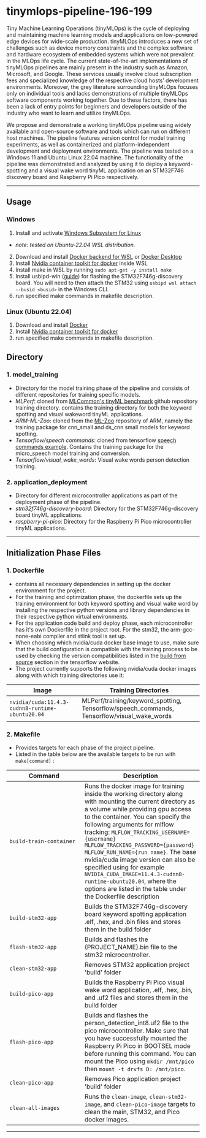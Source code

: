 # tinymlops-pipeline-196-199

Tiny Machine Learning Operations (tinyMLOps) is the cycle of deploying and maintaining machine learning models and applications on low-powered edge devices for wide-scale production. tinyMLOps introduces a new set of challenges such as device memory constraints and the complex software and hardware ecosystem of embedded systems which were not prevalent in the MLOps life cycle. The current state-of-the-art implementations of tinyMLOps pipelines are mainly present in the industry such as Amazon, Microsoft, and Google. These services usually involve cloud subscription fees and specialized knowledge of the respective cloud hosts’ development environments. Moreover, the grey literature surrounding tinyMLOps focuses only on individual tools and lacks demonstrations of multiple tinyMLOps software components working together. Due to these factors, there has been a lack of entry points for beginners and developers outside of the industry who want to learn and utilize tinyMLOps. 

We propose and demonstrate a working tinyMLOps pipeline using widely available and open-source software and tools which can run on different host machines. The pipeline features version control for model training experiments, as well as containerized and platform-independent development and deployment environments. The pipeline was tested on a Windows 11 and Ubuntu Linux 22.04 machine. The functionality of the pipeline was demonstrated and analyzed by using it to deploy a keyword-spotting and a visual wake word tinyML application on an STM32F746 discovery board and Raspberry Pi Pico respectively.

---
## Usage

### Windows
1. Install and activate [Windows Subsystem for Linux](https://learn.microsoft.com/en-us/windows/wsl/install)
- *note: tested on Ubuntu-22.04 WSL distribution.*
2. Download and install [Docker backend for WSL](https://nickjanetakis.com/blog/install-docker-in-wsl-2-without-docker-desktop) or [Docker Desktop](https://docs.docker.com/desktop/install/windows-install/)
3. Install [Nvidia container toolkit for docker](https://docs.nvidia.com/datacenter/cloud-native/container-toolkit/install-guide.html#docker) inside WSL
4. Install make in WSL by running `sudo apt-get -y install make`
5. Install usbipd-win ([guide](https://www.xda-developers.com/wsl-connect-usb-devices-windows-11/)) for flashing the STM32F746g-discovery board. You will need to then attach the STM32 using `usbipd wsl attach --busid <busid>` in the Windows CLI. 
6. run specified make commands in makefile description.

### Linux (Ubuntu 22.04)
1. Download and install [Docker](https://docs.docker.com/engine/install/ubuntu/)
2. Install [Nvidia container toolkit for docker](https://docs.nvidia.com/datacenter/cloud-native/container-toolkit/install-guide.html#docker)
3. run specified make commands in makefile description.

## Directory

### 1. model_training
- Directory for the model training phase of the pipeline and consists of different repositories for training specific models.
- *MLPerf*: cloned from [MLCommon's tinyML benchmark](https://github.com/mlcommons/tiny) github repository training directory. contains the training directory for both the keyword spotting and visual wakeword tinyML applications.
- *ARM-ML-Zoo*: cloned from the [ML-Zoo](https://github.com/ARM-software/ML-zoo) repository of ARM, namely the training package for cnn_small and ds_cnn small models for keyword spotting.
- *Tensorflow/speech commands*: cloned from tensorflow [speech commands example](https://github.com/tensorflow/tensorflow/tree/v2.4.0/tensorflow/examples/speech_commands). Contains the training package for the micro_speech model training and conversion. 
- *Tensorflow/visual_wake_words*: Visual wake words person detection training.

### 2. application_deployment
- Directory for different microcontroller applications as part of the deployment phase of the pipeline.
- *stm32f746g-discovery-board*: Directory for the STM32F746g-discovery board tinyML applications.
- *raspberry-pi-pico*: Directory for the Raspberry Pi Pico microcontroller tinyML applications.

---
## Initialization Phase Files

### 1. Dockerfile
- contains all necessary dependencies in setting up the docker environment for the project.
- For the training and optimization phase, the dockerfile sets up the training environment for both keyword spotting and visual wake word by installing the respective python versions and library dependencies in their respective python virtual environments.
- For the application code build and deploy phase, each microcontroller has it's own Dockerfile in the project root. For the stm32, the arm-gcc-none-eabi compiler and stlink tool is set up.
- When choosing which nvidia/cuda docker base image to use, make sure that the build configuration is compatible with the training process to be used by checking the version compatibilities listed in the [build from source](https://www.tensorflow.org/install/source#linux) section in the tensorflow website.
- The project currently supports the following nvidia/cuda docker images along with which training directories use it: 

|Image|Training Directories|
| ----------- | ----------- |
|`nvidia/cuda:11.4.3-cudnn8-runtime-ubuntu20.04`|MLPerf/training/keyword_spotting, Tensorflow/speech_commands, Tensorflow/visual_wake_words|

### 2. Makefile
- Provides targets for each phase of the project pipeline.
- Listed in the table below are the available targets to be run with `make[command]` :

| <div style="width:180px">Command</div> | Description |
| ----------- | ----------- |
| `build-train-container` | Runs the docker image for training inside the working directory along with mounting the current directory as a volume while providing gpu access to the container. You can specify the following arguments for mlflow tracking: `MLFLOW_TRACKING_USERNAME={username} MLFLOW_TRACKING_PASSWORD={password} MLFLOW_RUN_NAME={run name}`. The base nvidia/cuda image version can also be specified using for example `NVIDIA_CUDA_IMAGE=11.4.3-cudnn8-runtime-ubuntu20.04`, where the options are listed in the table under the Dockerfile description|
| `build-stm32-app` | Builds the STM32F746g-discovery board keyword spotting application .elf, .hex, and .bin files and stores them in the build folder |
|`flash-stm32-app`|Builds and flashes the {PROJECT_NAME}.bin file to the stm32 microcontroller.|
|`clean-stm32-app`|Removes STM32 application project 'build' folder|
| `build-pico-app` | Builds the Raspberry Pi Pico visual wake word application, .elf, .hex, .bin, and .uf2 files and stores them in the build folder | 
|`flash-pico-app`|Builds and flashes the person_detection_int8.uf2 file to the pico microcontroller. Make sure that you have successfully mounted the Raspberry Pi Pico in BOOTSEL mode before running this command. You can mount the Pico using `mkdir /mnt/pico` then `mount -t drvfs D: /mnt/pico`.|
|`clean-pico-app`|Removes Pico application project 'build' folder|
|`clean-all-images`|Runs the `clean-image`, `clean-stm32-image`, and `clean-pico-image` targets to clean the main, STM32, and Pico docker images.|


--- 
